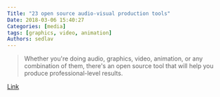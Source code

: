 ```yaml
---
Title: "23 open source audio-visual production tools"
Date: 2018-03-06 15:40:27
Categories: [media]
tags: [graphics, video, animation]
Authors: sedlav
---
```


> Whether you're doing audio, graphics, video, animation, or any combination of them, there's an open source tool that will help you produce professional-level results.

[Link](https://opensource.com/article/18/2/open-source-audio-visual-production-tools)
